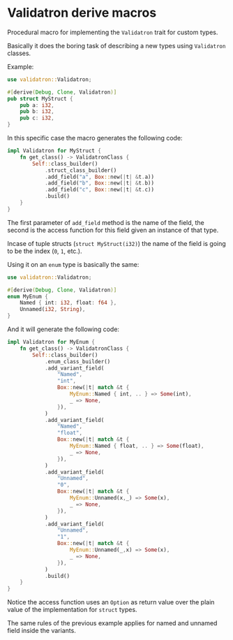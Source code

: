 # Validatron derive macros

Procedural macro for implementing the `Validatron` trait for custom types.

Basically it does the boring task of describing a new types using `Validatron` classes.

Example:

```rust
use validatron::Validatron;

#[derive(Debug, Clone, Validatron)]
pub struct MyStruct {
    pub a: i32,
    pub b: i32,
    pub c: i32,
}
```

In this specific case the macro generates the following code:

```rust
impl Validatron for MyStruct {
    fn get_class() -> ValidatronClass {
        Self::class_builder()
            .struct_class_builder()
            .add_field("a", Box::new(|t| &t.a))
            .add_field("b", Box::new(|t| &t.b))
            .add_field("c", Box::new(|t| &t.c))
            .build()
    }
}
```

The first parameter of `add_field` method is the name of the field, the second is
the access function for this field given an instance of that type.

Incase of tuple structs (`struct MyStruct(i32)`) the name of the field is going to be the index (`0`, `1`, etc.).

Using it on an `enum` type is basically the same:

```rust
use validatron::Validatron;

#[derive(Debug, Clone, Validatron)]
enum MyEnum {
    Named { int: i32, float: f64 },
    Unnamed(i32, String),
}
```

And it will generate the following code:

```rust
impl Validatron for MyEnum {
    fn get_class() -> ValidatronClass {
        Self::class_builder()
            .enum_class_builder()
            .add_variant_field(
                "Named",
                "int",
                Box::new(|t| match &t {
                    MyEnum::Named { int, .. } => Some(int),
                    _ => None,
                }),
            )
            .add_variant_field(
                "Named",
                "float",
                Box::new(|t| match &t {
                    MyEnum::Named { float, .. } => Some(float),
                    _ => None,
                }),
            )
            .add_variant_field(
                "Unnamed",
                "0",
                Box::new(|t| match &t {
                    MyEnum::Unnamed(x,_) => Some(x),
                    _ => None,
                }),
            )
            .add_variant_field(
                "Unnamed",
                "1",
                Box::new(|t| match &t {
                    MyEnum::Unnamed(_,x) => Some(x),
                    _ => None,
                }),
            )
            .build()
    }
}
```

Notice the access function uses an `Option` as return value over the plain value of the implementation for `struct` types.

The same rules of the previous example applies for named and unnamed field inside
the variants.

